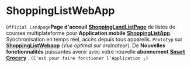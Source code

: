 # ShoppingListWebApp
`Official Landpage`**Page d'acceuil** **[ShoppingLandListPage](https://shoppland.netlify.app/)** de listes de courses multiplateforme pour **Application mobile** **[ShoppingListApp](https://github.com/paguielng/ShoppingListApp/)**. Synchronisation en temps réel, accès depuis tous appareils. 
`Prototyp` sur **[ShoppingListWebapp](https://shoppiweb.netlify.app/)** 
(*Vue optimal sur ordinateur*). De **Nouvelles fonctionnalités** puissantes avenir avec votre nouvelle **abonnement**  **[Smart Grocery](https://grocerlistapp.netlify.app/)** . `(C'est pour faire fonctioner l'Application ;)`

